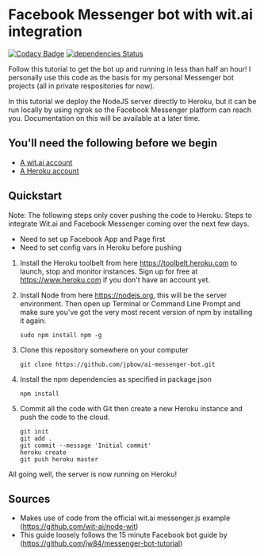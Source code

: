 # Facebook Messenger bot with wit.ai integration
[![Codacy Badge](https://api.codacy.com/project/badge/Grade/42c2df2d04664433b100a82e81bca3f0)](https://www.codacy.com/app/jpbowley/ai-messenger-bot?utm_source=github.com&amp;utm_medium=referral&amp;utm_content=jpbow/ai-messenger-bot&amp;utm_campaign=Badge_Grade)
[![dependencies Status](https://david-dm.org/jpbow/ai-messenger-bot/status.svg)](https://david-dm.org/jpbow/ai-messenger-bot)

Follow this tutorial to get the bot up and running in less than half an hour! I personally use this code as the basis for my personal Messenger bot projects (all in private respositories for now).

In this tutorial we deploy the NodeJS server directly to Heroku, but it can be run locally by using ngrok so the Facebook Messenger platform can reach you. Documentation on this will be available at a later time.

## You'll need the following before we begin
* [A wit.ai account](https://wit.ai/)
* [A Heroku account](https://www.heroku.com/)

## Quickstart

Note: The following steps only cover pushing the code to Heroku. Steps to integrate Wit.ai and Facebook Messenger coming over the next few days.

* Need to set up Facebook App and Page first
* Need to set config vars in Heroku before pushing

1. Install the Heroku toolbelt from here https://toolbelt.heroku.com to launch, stop and monitor instances. Sign up for free at https://www.heroku.com if you don't have an account yet.

2. Install Node from here https://nodejs.org, this will be the server environment. Then open up Terminal or Command Line Prompt and make sure you've got the very most recent version of npm by installing it again:

    ```
    sudo npm install npm -g
    ```
    
3. Clone this repository somewhere on your computer
   
    ```
    git clone https://github.com/jpbow/ai-messenger-bot.git
    ```
    
4. Install the npm dependencies as specified in package.json
   
    ```
    npm install
    ```
    
5. Commit all the code with Git then create a new Heroku instance and push the code to the cloud.

    ```
    git init
    git add .
    git commit --message 'Initial commit'
    heroku create
    git push heroku master
    ```
    
All going well, the server is now running on Heroku!

## Sources
* Makes use of code from the official wit.ai messenger.js example (https://github.com/wit-ai/node-wit)
* This guide loosely follows the 15 minute Facebook bot guide by (https://github.com/jw84/messenger-bot-tutorial)
